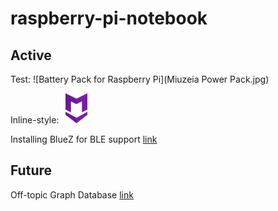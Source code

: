 ﻿# raspberry-pi-notebook

## Active

Test:
![Battery Pack for Raspberry Pi](Miuzeia Power Pack.jpg)

Inline-style: 
![alt text](https://github.com/adam-p/markdown-here/raw/master/src/common/images/icon48.png "Logo Title Text 1")


Installing BlueZ for BLE support [link](https://www.youtube.com/watch?v=5fQR2PHMDWE)

## Future

Off-topic Graph Database [link](https://neo4j.com/whitepapers/master-data-graph-databases/?ref=solutions-2)
